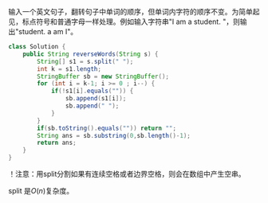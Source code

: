 输入一个英文句子，翻转句子中单词的顺序，但单词内字符的顺序不变。为简单起见，标点符号和普通字母一样处理。例如输入字符串"I am a student. "，则输出"student. a am I"。

```java
class Solution {
    public String reverseWords(String s) {
        String[] s1 = s.split(" ");
        int k = s1.length;
        StringBuffer sb = new StringBuffer();
        for (int i = k-1; i >= 0 ; i--) {
            if(!s1[i].equals("")) {
                sb.append(s1[i]);
                sb.append(" ");
            }
        }
        if(sb.toString().equals("")) return "";
        String ans = sb.substring(0,sb.length()-1);
        return ans;
    }
}
```

！注意：用split分割如果有连续空格或者边界空格，则会在数组中产生空串。

split 是$O(n)$复杂度。

